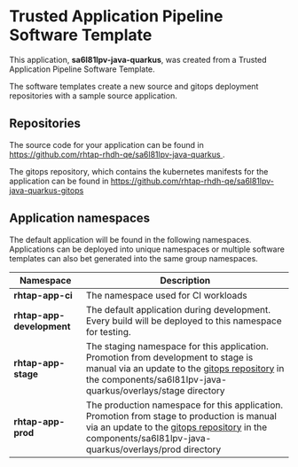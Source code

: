 # Trusted Application Pipeline Software Template

This application, **sa6l81lpv-java-quarkus**, was created from a Trusted Application Pipeline Software Template.

The software templates create a new source and gitops deployment repositories with a sample source application. 

## Repositories

The source code for your application can be found in [https://github.com/rhtap-rhdh-qe/sa6l81lpv-java-quarkus ](https://github.com/rhtap-rhdh-qe/sa6l81lpv-java-quarkus ).
 
The gitops repository, which contains the kubernetes manifests for the application can be found in 
[https://github.com/rhtap-rhdh-qe/sa6l81lpv-java-quarkus-gitops ](https://github.com/rhtap-rhdh-qe/sa6l81lpv-java-quarkus-gitops ) 

## Application namespaces 

The default application will be found in the following namespaces. Applications can be deployed into unique namespaces or multiple software templates can also bet generated into the same group namespaces.  

|  Namespace   |  Description   |  
| -------- | -------- |
| **rhtap-app-ci** | The namespace used for CI workloads |
| **rhtap-app-development** | The default application during development. Every build will be deployed to this namespace for testing. |
| **rhtap-app-stage** | The staging namespace for this application. Promotion from development to stage is manual via an update to the [gitops repository](https://github.com/rhtap-rhdh-qe/sa6l81lpv-java-quarkus-gitops ) in the components/sa6l81lpv-java-quarkus/overlays/stage directory |
| **rhtap-app-prod** | The production namespace for this application. Promotion from stage to production is manual via an update to the [gitops repository](https://github.com/rhtap-rhdh-qe/sa6l81lpv-java-quarkus-gitops ) in the components/sa6l81lpv-java-quarkus/overlays/prod directory |
